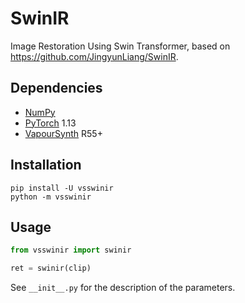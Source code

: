 # SwinIR
Image Restoration Using Swin Transformer, based on https://github.com/JingyunLiang/SwinIR.


## Dependencies
- [NumPy](https://numpy.org/install)
- [PyTorch](https://pytorch.org/get-started) 1.13
- [VapourSynth](http://www.vapoursynth.com/) R55+


## Installation
```
pip install -U vsswinir
python -m vsswinir
```


## Usage
```python
from vsswinir import swinir

ret = swinir(clip)
```

See `__init__.py` for the description of the parameters.
